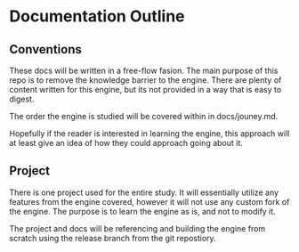# Documentation Outline

## Conventions

These docs will be written in a free-flow fasion. The main purpose of this repo is to remove the knowledge barrier to the engine. There are plenty of content written for this engine, but its not provided in a way that is easy to digest.

The order the engine is studied will be covered within in docs/jouney.md.

Hopefully if the reader is interested in learning the engine, this approach will at least give an idea of how they could approach going about it.

## Project

There is one project used for the entire study. It will essentially utilize any features from the engine covered, however it will not use any custom fork of the engine. The purpose is to learn the engine as is, and not to modify it.

The project and docs will be referencing and building the engine from scratch using the release branch from the git repostiory.
